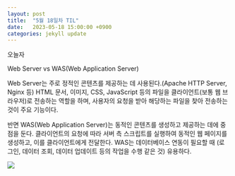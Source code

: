 ```yaml
---
layout: post
title:  "5월 18일차 TIL"
date:   2023-05-18 15:00:00 +0900
categories: jekyll update
---
```


오늘자

Web Server vs WAS(Web Application Server)

Web Server는 주로 정적인 콘텐츠를 제공하는 데 사용된다.(Apache HTTP Server, Nginx 등)
HTML 문서, 이미지, CSS, JavaScript 등의 파일을 클라이언트(보통 웹 브라우저)로 전송하는 역할을 하며, 사용자의 요청을 받아 해당하는 파일을 찾아 전송하는 것이 주요 기능이다.

반면 WAS(Web Application Server)는 동적인 콘텐츠를 생성하고 제공하는 데에 중점을 둔다.
클라이언트의 요청에 따라 서버 측 스크립트를 실행하여 동적인 웹 페이지를 생성하고, 이를 클라이언트에게 전달한다.
WAS는 데이터베이스 연동이 필요할 때 (로그인, 데이터 조회, 데이터 업데이트 등의 작업을 수행 같은 것) 유용하다.

<img src="https://velog.velcdn.com/images%2Fbky373%2Fpost%2F51ed2ed0-5711-4f9f-94e6-74ac9f1d1050%2Fimage.png">

